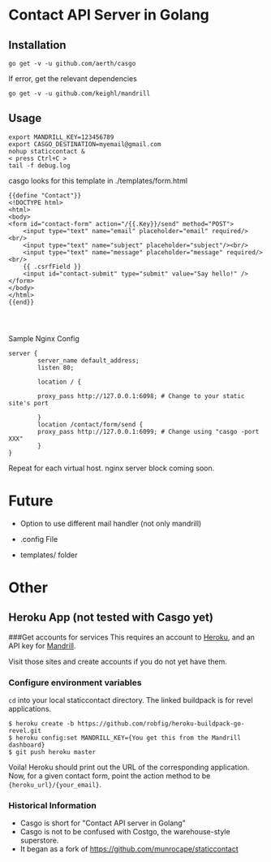 # Contact API Server in Golang

## Installation

```
go get -v -u github.com/aerth/casgo

```

If error, get the relevant dependencies

```
go get -v -u github.com/keighl/mandrill
```

## Usage

```shell
export MANDRILL_KEY=123456789
export CASGO_DESTINATION=myemail@gmail.com
nohup staticcontact &
< press Ctrl+C >
tail -f debug.log

```

casgo looks for this template in ./templates/form.html

```
{{define "Contact"}}
<!DOCTYPE html>
<html>
<body>
<form id="contact-form" action="/{{.Key}}/send" method="POST">
    <input type="text" name="email" placeholder="email" required/><br/>
    <input type="text" name="subject" placeholder="subject"/><br/>
    <input type="text" name="message" placeholder="message" required/><br/>
    {{ .csrfField }}
    <input id="contact-submit" type="submit" value="Say hello!" />
</form>
</body>
</html>
{{end}}




```


Sample Nginx Config

```nginx
server {
        server_name default_address;
        listen 80;

        location / {

        proxy_pass http://127.0.0.1:6098; # Change to your static site's port

        }
        location /contact/form/send {
        proxy_pass http://127.0.0.1:6099; # Change using "casgo -port XXX"
        }
}

```



Repeat for each virtual host. nginx server block coming soon.


# Future

* Option to use different mail handler (not only mandrill)

* .config File

* templates/ folder




# Other




## Heroku App (not tested with Casgo yet)

###Get accounts for services
This requires an account to [Heroku](https://heroku.com), and an API key for [Mandrill](https://mandrillapp.com).

Visit those sites and create accounts if you do not yet have them.

### Configure environment variables
`cd` into your local staticcontact directory. The linked buildpack is for revel applications.
```
$ heroku create -b https://github.com/robfig/heroku-buildpack-go-revel.git
$ heroku config:set MANDRILL_KEY={You get this from the Mandrill dashboard}
$ git push heroku master
```

Voila! Heroku should print out the URL of the corresponding application. Now, for a given contact form, point the action method to be `{heroku_url}/{your_email}`.

### Historical Information

* Casgo is short for "Contact API server in Golang"
* Casgo is not to be confused with Costgo, the warehouse-style superstore.
* It began as a fork of https://github.com/munrocape/staticcontact

